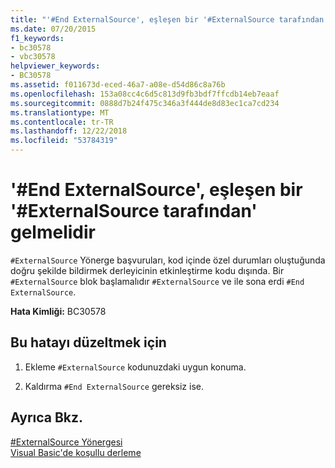 ```yaml
---
title: "'#End ExternalSource', eşleşen bir '#ExternalSource tarafından' gelmelidir"
ms.date: 07/20/2015
f1_keywords:
- bc30578
- vbc30578
helpviewer_keywords:
- BC30578
ms.assetid: f011673d-eced-46a7-a08e-d54d86c8a76b
ms.openlocfilehash: 153a08cc4c6d5c813d9fb3bdf7ffcdb14eb7eaaf
ms.sourcegitcommit: 0888d7b24f475c346a3f444de8d83ec1ca7cd234
ms.translationtype: MT
ms.contentlocale: tr-TR
ms.lasthandoff: 12/22/2018
ms.locfileid: "53784319"
---
```

# <a name="end-externalsource-must-be-preceded-by-a-matching-externalsource"></a>'#End ExternalSource', eşleşen bir '#ExternalSource tarafından' gelmelidir
`#ExternalSource` Yönerge başvuruları, kod içinde özel durumları oluştuğunda doğru şekilde bildirmek derleyicinin etkinleştirme kodu dışında. Bir `#ExternalSource` blok başlamalıdır `#ExternalSource` ve ile sona erdi `#End ExternalSource`.  
  
 **Hata Kimliği:** BC30578  
  
## <a name="to-correct-this-error"></a>Bu hatayı düzeltmek için  
  
1.  Ekleme `#ExternalSource` kodunuzdaki uygun konuma.  
  
2.  Kaldırma `#End ExternalSource` gereksiz ise.  
  
## <a name="see-also"></a>Ayrıca Bkz.  
 [#ExternalSource Yönergesi](../../visual-basic/language-reference/directives/externalsource-directive.md)  
 [Visual Basic'de koşullu derleme](~/docs/visual-basic/programming-guide/program-structure/conditional-compilation.md)
